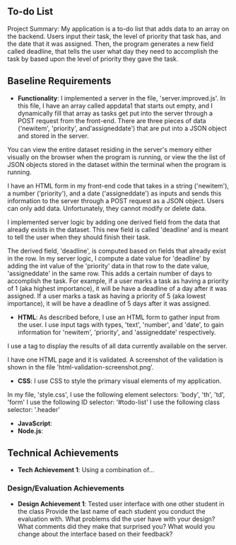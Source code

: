
## To-do List
Project Summary: My application is a to-do list that adds data to an array on the backend. Users input their task, the level of priority that task has, and the date that it was assigned. Then, the program generates a new field called deadline, that tells the user what day they need to accomplish the task by based upon the level of priority they gave the task.

## Baseline Requirements
- **Functionality**:
I implemented a server in the file, 'server.improved.js'. In this file, I have an array called appdata1 that starts out empty, and I dynamically fill that array as tasks get put into the server through a POST request from the front-end. There are three pieces of data ('newitem', 'priority', and'assigneddate') that are put into a JSON object and stored in the server.

You can view the entire dataset residing in the server's memory either visually on the browser when the program is running, or view the the list of JSON objects stored in the dataset within the terminal when the program is running.

I have an HTML form in my front-end code that takes in a string ('newitem'), a number ('priority'), and a date ('assigneddate') as inputs and sends this information to the server through a POST request as a JSON object. Users can only add data. Unfortunately, they cannot modify or delete data.

I implemented server logic by adding one derived field from the data that already exists in the dataset. This new field is called 'deadline' and is meant to tell the user when they should finish their task.

The derived field, 'deadline', is computed based on fields that already exist in the row. In my server logic, I compute a date value for 'deadline' by adding the int value of the 'priority' data in that row to the date value, 'assigneddate' in the same row. This adds a certain number of days to accomplish the task. For example, if a user marks a task as having a priority of 1 (aka highest importance), it will be have a deadline of a day after it was assigned. If a user marks a task as having a priority of 5 (aka lowest importance), it will be have a deadline of 5 days after it was assigned.

- **HTML**:
As described before, I use an HTML form to gather input from the user. I use input tags with types, 'text', 'number', and 'date', to gain information for 'newitem', 'priority', and 'assigneddate' respectively.

I use a <table> tag to display the results of all data currently available on the server.

I have one HTML page and it is validated. A screenshot of the validation is shown in the file 'html-validation-screenshot.png'.

- **CSS**:
I use CSS to style the primary visual elements of my application.

In my file, 'style.css',
I use the following element selectors: 'body', 'th', 'td', 'form'
I use the following ID selector: '#todo-list'
I use the following class selector: '.header'

- **JavaScript**:
- **Node.js**:

## Technical Achievements
- **Tech Achievement 1**: Using a combination of...

### Design/Evaluation Achievements
- **Design Achievement 1**: Tested user interface with one other student in the class
Provide the last name of each student you conduct the evaluation with.
What problems did the user have with your design?
What comments did they make that surprised you?
What would you change about the interface based on their feedback?

